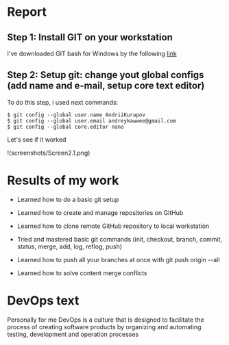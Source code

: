 # Report

## Step 1: Install GIT on your workstation
I've downloaded GIT bash for Windows by the following [link](https://git-scm.com/downloads) 
## Step 2: Setup git: change yout global configs (add name and e-mail, setup core text editor)
To do this step, i used next commands: 
```
$ git config --global user.name AndriiKurapov
$ git config --global user.email andreykawwee@gmail.com
$ git config --global core.editor nano
```
Let's see if it worked

!(screenshots/Screen2.1.png)

# Results of my work

* Learned how to do a basic git setup

* Learned how to create and manage repositories on GitHub

* Learned how to clone remote GitHub repository to local workstation

* Tried and mastered basic git commands (init, checkout, branch, commit, 
status, merge, add, log, reflog, push)

* Learned how to push all your branches at once with git push origin --all

* Learned how to solve content merge conflicts

# DevOps text

Personally for me DevOps is a culture that is designed to facilitate the 
process of creating software products by organizing and automating 
testing, development and operation processes
 
